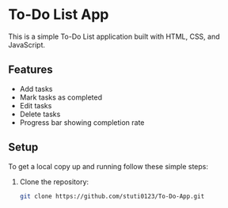 # To-Do List App

This is a simple To-Do List application built with HTML, CSS, and JavaScript.

## Features

- Add tasks
- Mark tasks as completed
- Edit tasks
- Delete tasks
- Progress bar showing completion rate

## Setup

To get a local copy up and running follow these simple steps:

1. Clone the repository:
   ```bash
   git clone https://github.com/stuti0123/To-Do-App.git
